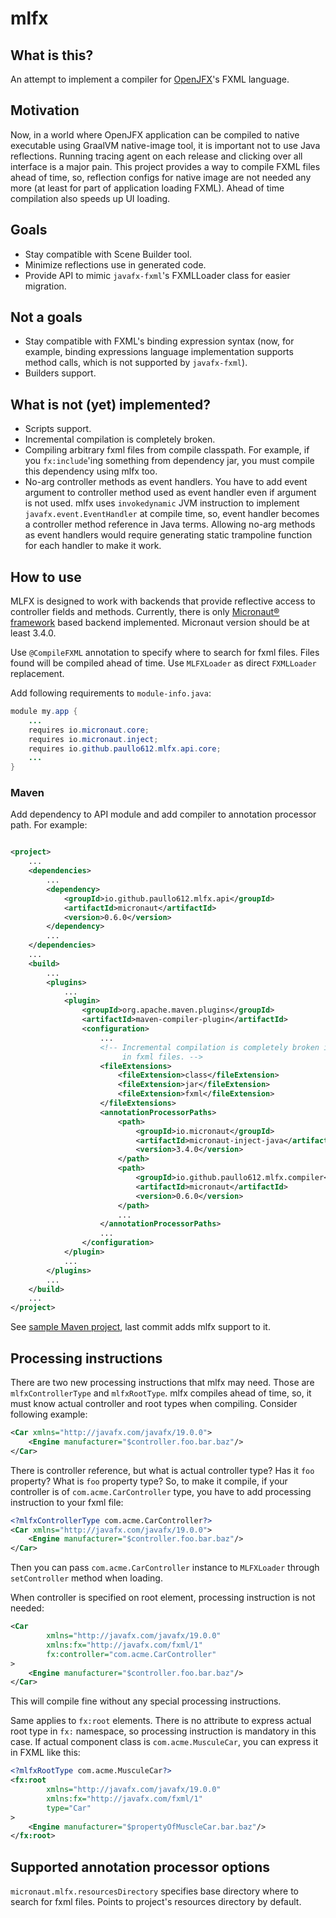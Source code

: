 # mlfx

## What is this?

An attempt to implement a compiler for [OpenJFX](https://openjfx.io/)'s FXML language.

## Motivation

Now, in a world where OpenJFX application can be compiled to native executable using GraalVM 
native-image tool, it is important not to use Java reflections. Running tracing agent on each release and clicking over
all interface is a major pain. This project provides a way to compile FXML files ahead of time, so, reflection configs
for native image are not needed any more (at least for part of application loading FXML). Ahead of time compilation also
speeds up UI loading.

## Goals

* Stay compatible with Scene Builder tool.
* Minimize reflections use in generated code.
* Provide API to mimic `javafx-fxml`'s FXMLLoader class for easier migration.

## Not a goals

* Stay compatible with FXML's binding expression syntax (now, for example, binding expressions language implementation 
supports method calls, which is not supported by `javafx-fxml`).
* Builders support.

## What is not (yet) implemented?

* Scripts support.
* Incremental compilation is completely broken.
* Compiling arbitrary fxml files from compile classpath. For example, if you `fx:include`'ing something from dependency 
jar, you must compile this dependency using mlfx too.
* No-arg controller methods as event handlers. You have to add event argument to controller method used as event handler
even if argument is not used. mlfx uses `invokedynamic` JVM instruction to implement `javafx.event.EventHandler` at
compile time, so, event handler becomes a controller method reference in Java terms. Allowing no-arg methods as event
handlers would require generating static trampoline function for each handler to make it work.

## How to use

MLFX is designed to work with backends that provide reflective access to controller fields and methods. Currently, there
is only [Micronaut® framework](https://micronaut.io/) based backend implemented. Micronaut version should be at least
3.4.0.

Use `@CompileFXML` annotation to specify where to search for fxml files. Files found will be compiled ahead of time. Use
`MLFXLoader` as direct `FXMLLoader` replacement.

Add following requirements to `module-info.java`:
```java
module my.app {
    ...
    requires io.micronaut.core;
    requires io.micronaut.inject;
    requires io.github.paullo612.mlfx.api.core;
    ...
}
```

### Maven
Add dependency to API module and add compiler to annotation processor path. For example:

```xml

<project>
    ...
    <dependencies>
        ...
        <dependency>
            <groupId>io.github.paullo612.mlfx.api</groupId>
            <artifactId>micronaut</artifactId>
            <version>0.6.0</version>
        </dependency>
        ...
    </dependencies>
    ...
    <build>
        ...
        <plugins>
            ...
            <plugin>
                <groupId>org.apache.maven.plugins</groupId>
                <artifactId>maven-compiler-plugin</artifactId>
                <configuration>
                    ...
                    <!-- Incremental compilation is completely broken in mlfx, so, recompile whole module on any change 
                         in fxml files. -->
                    <fileExtensions>
                        <fileExtension>class</fileExtension>
                        <fileExtension>jar</fileExtension>
                        <fileExtension>fxml</fileExtension>
                    </fileExtensions>
                    <annotationProcessorPaths>
                        <path>
                            <groupId>io.micronaut</groupId>
                            <artifactId>micronaut-inject-java</artifactId>
                            <version>3.4.0</version>
                        </path>
                        <path>
                            <groupId>io.github.paullo612.mlfx.compiler</groupId>
                            <artifactId>micronaut</artifactId>
                            <version>0.6.0</version>
                        </path>
                        ...
                    </annotationProcessorPaths>
                    ...
                </configuration>
            </plugin>
            ...
        </plugins>
        ...
    </build>
    ...
</project>

```
See [sample Maven project](https://github.com/Paullo612/mlfx-sample), last commit adds mlfx support to it.

## Processing instructions

There are two new processing instructions that mlfx may need. Those are `mlfxControllerType` and `mlfxRootType`. mlfx
compiles ahead of time, so, it must know actual controller and root types when compiling. Consider following example:
```xml
<Car xmlns="http://javafx.com/javafx/19.0.0">
    <Engine manufacturer="$controller.foo.bar.baz"/>
</Car>
```
There is controller reference, but what is actual controller type? Has it `foo` property? What is `foo` property type?
So, to make it compile, if your controller is of `com.acme.CarController` type, you have to add processing instruction
to your fxml file:
```xml
<?mlfxControllerType com.acme.CarController?>
<Car xmlns="http://javafx.com/javafx/19.0.0">
    <Engine manufacturer="$controller.foo.bar.baz"/>
</Car>
```
Then you can pass `com.acme.CarController` instance to `MLFXLoader` through `setController` method when loading.

When controller is specified on root element, processing instruction is not needed:
```xml
<Car 
        xmlns="http://javafx.com/javafx/19.0.0" 
        xmlns:fx="http://javafx.com/fxml/1"
        fx:controller="com.acme.CarController"
>
    <Engine manufacturer="$controller.foo.bar.baz"/>
</Car>
```
This will compile fine without any special processing instructions.

Same applies to `fx:root` elements. There is no attribute to express actual root type in `fx:` namespace, so processing
instruction is mandatory in this case. If actual component class is `com.acme.MusculeCar`, you can express it in FXML
like this:
```xml
<?mlfxRootType com.acme.MusculeCar?>
<fx:root 
        xmlns="http://javafx.com/javafx/19.0.0" 
        xmlns:fx="http://javafx.com/fxml/1"
        type="Car"
>
    <Engine manufacturer="$propertyOfMuscleCar.bar.baz"/>
</fx:root>
```

## Supported annotation processor options

`micronaut.mlfx.resourcesDirectory` specifies base directory where to search for fxml files. Points to project's
resources directory by default. 